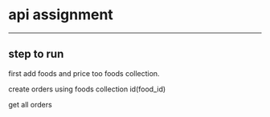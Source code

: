 # api assignment


---
## step to run

first add foods and price too foods collection.

create orders using foods collection id(food_id)

get all orders
